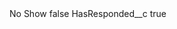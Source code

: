 <?xml version="1.0" encoding="UTF-8"?>
<CustomMetadata xmlns="http://soap.sforce.com/2006/04/metadata" xmlns:xsi="http://www.w3.org/2001/XMLSchema-instance" xmlns:xsd="http://www.w3.org/2001/XMLSchema">
    <label>No Show</label>
    <protected>false</protected>
    <values>
        <field>HasResponded__c</field>
        <value xsi:type="xsd:boolean">true</value>
    </values>
</CustomMetadata>
